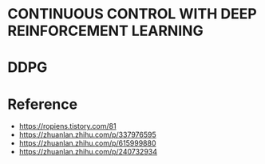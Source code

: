 # CONTINUOUS CONTROL WITH DEEP REINFORCEMENT LEARNING

# DDPG



# Reference
- https://ropiens.tistory.com/81
- https://zhuanlan.zhihu.com/p/337976595
- https://zhuanlan.zhihu.com/p/615999880
- https://zhuanlan.zhihu.com/p/240732934
